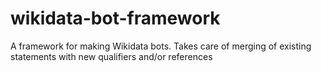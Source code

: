 # wikidata-bot-framework
A framework for making Wikidata bots. Takes care of merging of existing statements with new qualifiers and/or references
